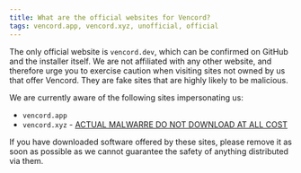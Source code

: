 ```yaml
---
title: What are the official websites for Vencord?
tags: vencord.app, vencord.xyz, unofficial, official
---
```


The only official website is `vencord.dev`, which can be confirmed on GitHub and the installer itself. We are not
affiliated with any other website, and therefore urge you to exercise caution when visiting sites not owned by us that
offer Vencord. They are fake sites that are highly likely to be malicious.

We are currently aware of the following sites impersonating us:

- `vencord.app`
- `vencord.xyz` - [ACTUAL MALWARRE DO NOT DOWNLOAD AT ALL COST](https://www.virustotal.com/gui/file/f4c981438a224d6e37c984b07556a444c6f8677d76e566a1b54db33847f559c9?nocache=1)

If you have downloaded software offered by these sites, please remove it as soon as possible as we cannot guarantee the
safety of anything distributed via them.
